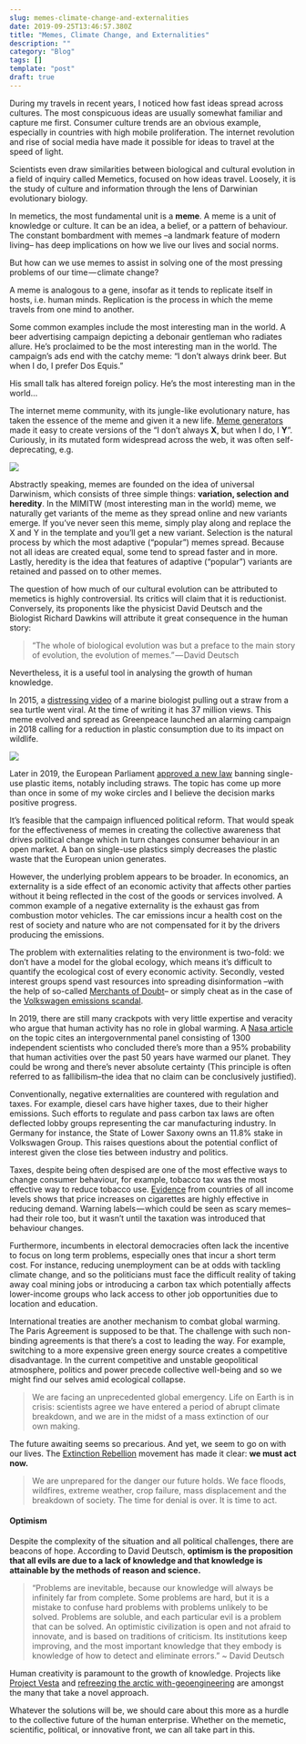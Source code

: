 ```yaml
---
slug: memes-climate-change-and-externalities
date: 2019-09-25T13:46:57.380Z
title: "Memes, Climate Change, and Externalities"
description: ""
category: "Blog"
tags: []
template: "post"
draft: true
---
```


During my travels in recent years, I noticed how fast ideas spread across cultures. The most conspicuous ideas are usually somewhat familiar and capture me first. Consumer culture trends are an obvious example, especially in countries with high mobile proliferation. The internet revolution and rise of social media have made it possible for ideas to travel at the speed of light.

Scientists even draw similarities between biological and cultural evolution in a field of inquiry called Memetics, focused on how ideas travel. Loosely, it is the study of culture and information through the lens of Darwinian evolutionary biology.

In memetics, the most fundamental unit is a **meme**. A meme is a unit of knowledge or culture. It can be an idea, a belief, or a pattern of behaviour. The constant bombardment with memes –a landmark feature of modern living– has deep implications on how we live our lives and social norms.

But how can we use memes to assist in solving one of the most pressing problems of our time — climate change?

A meme is analogous to a gene, insofar as it tends to replicate itself in hosts, i.e. human minds. Replication is the process in which the meme travels from one mind to another.

Some common examples include the most interesting man in the world. A beer advertising campaign depicting a debonair gentleman who radiates allure. He’s proclaimed to be the most interesting man in the world. The campaign’s ads end with the catchy meme: “I don’t always drink beer. But when I do, I prefer Dos Equis.”

His small talk has altered foreign policy. He’s the most interesting man in the world…

The internet meme community, with its jungle-like evolutionary nature, has taken the essence of the meme and given it a new life. [Meme generators](https://imgflip.com/memegenerator/10760000/i-dont-always) made it easy to create versions of the “I don’t always **X**, but when I do, I **Y**”. Curiously, in its mutated form widespread across the web, it was often self-deprecating, e.g.

![](media/0__smXwUimOBU5MONzP.jpg)

Abstractly speaking, memes are founded on the idea of universal Darwinism, which consists of three simple things: **variation, selection and heredity**. In the MIMITW (most interesting man in the world) meme, we naturally get variants of the meme as they spread online and new variants emerge. If you’ve never seen this meme, simply play along and replace the X and Y in the template and you’ll get a new variant. Selection is the natural process by which the most adaptive (“popular”) memes spread. Because not all ideas are created equal, some tend to spread faster and in more. Lastly, heredity is the idea that features of adaptive (“popular”) variants are retained and passed on to other memes.

The question of how much of our cultural evolution can be attributed to memetics is highly controversial. Its critics will claim that it is reductionist. Conversely, its proponents like the physicist David Deutsch and the Biologist Richard Dawkins will attribute it great consequence in the human story:

> “The whole of biological evolution was but a preface to the main story of evolution, the evolution of memes.” — David Deutsch

Nevertheless, it is a useful tool in analysing the growth of human knowledge. 

In 2015, a [distressing video](https://www.youtube.com/watch?v=4wH878t78bw) of a marine biologist pulling out a straw from a sea turtle went viral. At the time of writing it has 37 million views. This meme evolved and spread as Greenpeace launched an alarming campaign in 2018 calling for a reduction in plastic consumption due to its impact on wildlife.

![](media/1__cL0JDCT8wCvVaF9yK8nxkg.jpeg)

Later in 2019, the European Parliament [approved a new law](http://www.europarl.europa.eu/news/en/press-room/20190321IPR32111/parliament-seals-ban-on-throwaway-plastics-by-2021) banning single-use plastic items, notably including straws. The topic has come up more than once in some of my woke circles and I believe the decision marks positive progress.

It’s feasible that the campaign influenced political reform. That would speak for the effectiveness of memes in creating the collective awareness that drives political change which in turn changes consumer behaviour in an open market. A ban on single-use plastics simply decreases the plastic waste that the European union generates.

However, the underlying problem appears to be broader. In economics, an externality is a side effect of an economic activity that affects other parties without it being reflected in the cost of the goods or services involved. A common example of a negative externality is the exhaust gas from combustion motor vehicles. The car emissions incur a health cost on the rest of society and nature who are not compensated for it by the drivers producing the emissions.

The problem with externalities relating to the environment is two-fold: we don’t have a model for the global ecology, which means it’s difficult to quantify the ecological cost of every economic activity. Secondly, vested interest groups spend vast resources into spreading disinformation –with the help of so-called [Merchants of Doubt](https://en.wikipedia.org/wiki/Merchants_of_Doubt)– or simply cheat as in the case of the [Volkswagen emissions scandal](https://en.wikipedia.org/wiki/Volkswagen_emissions_scandal).

In 2019, there are still many crackpots with very little expertise and veracity who argue that human activity has no role in global warming. A [Nasa article](https://climate.nasa.gov/causes/) on the topic cites an intergovernmental panel consisting of 1300 independent scientists who concluded there’s more than a 95% probability that human activities over the past 50 years have warmed our planet. They could be wrong and there’s never absolute certainty (This principle is often referred to as fallibilism–the idea that no claim can be conclusively justified).

Conventionally, negative externalities are countered with regulation and taxes. For example, diesel cars have higher taxes, due to their higher emissions. Such efforts to regulate and pass carbon tax laws are often deflected lobby groups representing the car manufacturing industry. In Germany for instance, the State of Lower Saxony owns an 11.8% stake in Volkswagen Group. This raises questions about the potential conflict of interest given the close ties between industry and politics.

Taxes, despite being often despised are one of the most effective ways to change consumer behaviour, for example, tobacco tax was the most effective way to reduce tobacco use. [Evidence](https://www.who.int/tobacco/economics/taxation/en/) from countries of all income levels shows that price increases on cigarettes are highly effective in reducing demand. Warning labels — which could be seen as scary memes– had their role too, but it wasn’t until the taxation was introduced that behaviour changes.

Furthermore, incumbents in electoral democracies often lack the incentive to focus on long term problems, especially ones that incur a short term cost. For instance, reducing unemployment can be at odds with tackling climate change, and so the politicians must face the difficult reality of taking away coal mining jobs or introducing a carbon tax which potentially affects lower-income groups who lack access to other job opportunities due to location and education.

International treaties are another mechanism to combat global warming. The Paris Agreement is supposed to be that. The challenge with such non-binding agreements is that there’s a cost to leading the way. For example, switching to a more expensive green energy source creates a competitive disadvantage. In the current competitive and unstable geopolitical atmosphere, politics and power precede collective well-being and so we might find our selves amid ecological collapse.

> We are facing an unprecedented global emergency. Life on Earth is in crisis: scientists agree we have entered a period of abrupt climate breakdown, and we are in the midst of a mass extinction of our own making.

The future awaiting seems so precarious. And yet, we seem to go on with our lives. The [Extinction Rebellion](https://rebellion.earth/) movement has made it clear: **we must act now.**

> We are unprepared for the danger our future holds. We face floods, wildfires, extreme weather, crop failure, mass displacement and the breakdown of society. The time for denial is over. It is time to act.

#### Optimism

Despite the complexity of the situation and all political challenges, there are beacons of hope. According to David Deutsch, **optimism is the proposition that all evils are due to a lack of knowledge and that knowledge is attainable by the methods of reason and science.**

> “Problems are inevitable, because our knowledge will always be infinitely far from complete. Some problems are hard, but it is a mistake to confuse hard problems with problems unlikely to be solved. Problems are soluble, and each particular evil is a problem that can be solved. An optimistic civilization is open and not afraid to innovate, and is based on traditions of criticism. Its institutions keep improving, and the most important knowledge that they embody is knowledge of how to detect and eliminate errors.” ~ David Deutsch

Human creativity is paramount to the growth of knowledge. Projects like [Project Vesta](https://projectvesta.org/) and [refreezing the arctic with-geoengineerin](https://www.newscientist.com/article/mg24332450-700-refreezing-the-arctic-how-to-bring-the-ice-back-with-geoengineering/)g are amongst the many that take a novel approach.

Whatever the solutions will be, we should care about this more as a hurdle to the collective future of the human enterprise. Whether on the memetic, scientific, political, or innovative front, we can all take part in this.
